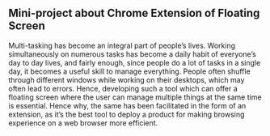 ## Mini-project about Chrome Extension of Floating Screen
Multi-tasking has become an integral part of people’s lives. Working simultaneously on
numerous tasks has become a daily habit of everyone’s day to day lives, and fairly enough,
since people do a lot of tasks in a single day, it becomes a useful skill to manage
everything. People often shuffle through different windows while working on their
desktops, which may often lead to errors. Hence, developing such a tool which can offer a
floating screen where the user can manage multiple things at the same time is essential.
Hence why, the same has been facilitated in the form of an extension, as it’s the best tool to
deploy a product for making browsing experience on a web browser more efficient.
